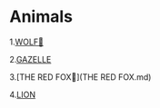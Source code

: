 # Animals
1.[WOLF🐺](WOLF.md)

2.[GAZELLE](GAZELLE.md)

3.[THE RED FOX🦊](THE RED FOX.md)

4.[LION](LION.md)
